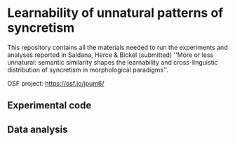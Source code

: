 # Learnability of unnatural patterns of syncretism

This repository contains all the materials needed to run the experiments and analyses reported in Saldana, Herce & Bickel (submitted) ''More or less unnatural: semantic similarity shapes the learnability and cross-linguistic distribution of syncretism in morphological paradigms''. 

OSF project: https://osf.io/jpum6/


## Experimental code


## Data analysis

